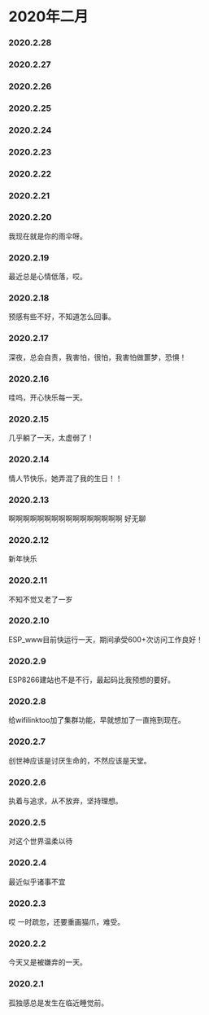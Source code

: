 # 2020年二月


### 2020.2.28 
### 2020.2.27
### 2020.2.26 
### 2020.2.25 
### 2020.2.24 
### 2020.2.23 
### 2020.2.22 
### 2020.2.21 
### 2020.2.20 
我现在就是你的雨伞呀。
### 2020.2.19 
最近总是心情低落，哎。
### 2020.2.18
预感有些不好，不知道怎么回事。
### 2020.2.17  
深夜，总会自责，我害怕，很怕，我害怕做噩梦，恐惧！
### 2020.2.16
哇呜，开心快乐每一天。
### 2020.2.15
几乎躺了一天，太虚弱了！
### 2020.2.14
情人节快乐，她弄混了我的生日！！
### 2020.2.13
啊啊啊啊啊啊啊啊啊啊啊啊啊啊啊啊 好无聊
### 2020.2.12
新年快乐
### 2020.2.11
不知不觉又老了一岁
### 2020.2.10
ESP_www目前快运行一天，期间承受600+次访问工作良好！
### 2020.2.9
ESP8266建站也不是不行，最起码比我预想的要好。
### 2020.2.8
给wifilinktoo加了集群功能，早就想加了一直拖到现在。
### 2020.2.7
创世神应该是讨厌生命的，不然应该是天堂。
### 2020.2.6
执着与追求，从不放弃，坚持理想。
### 2020.2.5
对这个世界温柔以待 
### 2020.2.4
最近似乎诸事不宜
### 2020.2.3
哎  一时疏忽，还要重画猫爪，难受。
### 2020.2.2
今天又是被嫌弃的一天。
### 2020.2.1
孤独感总是发生在临近睡觉前。
